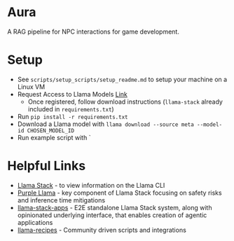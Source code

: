 # Aura
A RAG pipeline for NPC interactions for game development.

# Setup
- See `scripts/setup_scripts/setup_readme.md` to setup your machine on a Linux VM
- Request Access to Llama Models [Link](https://www.llama.com/llama-downloads/)
  - Once registered, follow download instructions (`llama-stack` already included in `requirements.txt`)
- Run `pip install -r requirements.txt`
- Download a Llama model with `llama download --source meta --model-id CHOSEN_MODEL_ID`
- Run example script with `


# Helpful Links
- [Llama Stack](https://github.com/meta-llama/llama-stack) - to view information on the Llama CLI
- [Purple Llama](https://github.com/meta-llama/PurpleLlama) - key component of Llama Stack focusing on safety risks and inference time mitigations
- [llama-stack-apps](https://github.com/meta-llama/llama-stack-apps) - E2E standalone Llama Stack system, along with opinionated underlying interface, that enables creation of agentic applications
- [llama-recipes](https://github.com/meta-llama/llama-recipes) - Community driven scripts and integrations

